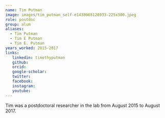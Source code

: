 ```yaml
---
name: Tim Putman
image: images/tim_putman_self-e1438965128933-225x300.jpeg
role: postdoc
group: alum
aliases:
  - Tim Putman
  - Tim E Putman
  - Tim E. Putman
years_worked: 2015-2017
links:
   linkedin: timothyputman
   github:
   orcid: 
   google-scholar:
   twitter:
   facebook:
   instagram: 
   youtube:
---
```


Tim was a postdoctoral researcher in the lab from August 2015 to August 2017.